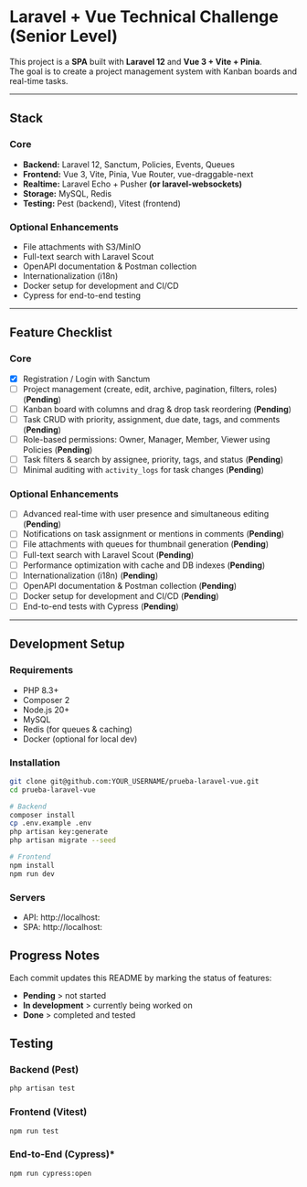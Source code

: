 # Laravel + Vue Technical Challenge (Senior Level)

This project is a **SPA** built with **Laravel 12** and **Vue 3 + Vite + Pinia**.  
The goal is to create a project management system with Kanban boards and real-time tasks.

---

## Stack

### Core
- **Backend:** Laravel 12, Sanctum, Policies, Events, Queues
- **Frontend:** Vue 3, Vite, Pinia, Vue Router, vue-draggable-next
- **Realtime:** Laravel Echo + Pusher **(or laravel-websockets)**
- **Storage:** MySQL, Redis
- **Testing:** Pest (backend), Vitest (frontend)

### Optional Enhancements
- File attachments with S3/MinIO
- Full-text search with Laravel Scout
- OpenAPI documentation & Postman collection
- Internationalization (i18n)
- Docker setup for development and CI/CD
- Cypress for end-to-end testing

---

## Feature Checklist

### Core
- [x] Registration / Login with Sanctum
- [ ] Project management (create, edit, archive, pagination, filters, roles) (**Pending**)
- [ ] Kanban board with columns and drag & drop task reordering (**Pending**)
- [ ] Task CRUD with priority, assignment, due date, tags, and comments (**Pending**)
- [ ] Role-based permissions: Owner, Manager, Member, Viewer using Policies (**Pending**)
- [ ] Task filters & search by assignee, priority, tags, and status (**Pending**)
- [ ] Minimal auditing with `activity_logs` for task changes (**Pending**)

### Optional Enhancements
- [ ] Advanced real-time with user presence and simultaneous editing (**Pending**)
- [ ] Notifications on task assignment or mentions in comments (**Pending**)
- [ ] File attachments with queues for thumbnail generation (**Pending**)
- [ ] Full-text search with Laravel Scout (**Pending**)
- [ ] Performance optimization with cache and DB indexes (**Pending**)
- [ ] Internationalization (i18n) (**Pending**)
- [ ] OpenAPI documentation & Postman collection (**Pending**)
- [ ] Docker setup for development and CI/CD (**Pending**)
- [ ] End-to-end tests with Cypress (**Pending**)

---

## Development Setup

### Requirements
- PHP 8.3+
- Composer 2
- Node.js 20+
- MySQL
- Redis (for queues & caching)
- Docker (optional for local dev)

### Installation
```bash
git clone git@github.com:YOUR_USERNAME/prueba-laravel-vue.git
cd prueba-laravel-vue

# Backend
composer install
cp .env.example .env
php artisan key:generate
php artisan migrate --seed

# Frontend
npm install
npm run dev
```

### Servers
- API: http://localhost:
- SPA: http://localhost:

## Progress Notes
Each commit updates this README by marking the status of features:
- **Pending** > not started
- **In development** > currently being worked on
- **Done** > completed and tested

## Testing
### Backend (Pest)
```bash
php artisan test
```

### Frontend (Vitest)
```bash
npm run test
```

### End-to-End (Cypress)*
```bash
npm run cypress:open
```
